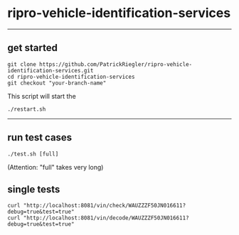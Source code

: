 # ripro-vehicle-identification-services

---

## get started
```
git clone https://github.com/PatrickRiegler/ripro-vehicle-identification-services.git
cd ripro-vehicle-identification-services
git checkout "your-branch-name"
```

This script will start the 
```
./restart.sh
```

---


## run test cases
```
./test.sh [full]
```
(Attention: "full" takes very long)

## single tests
```
curl "http://localhost:8081/vin/check/WAUZZZF50JN016611?debug=true&test=true"
curl "http://localhost:8081/vin/decode/WAUZZZF50JN016611?debug=true&test=true"
```

